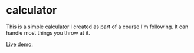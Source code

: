 # calculator

This is a simple calculator I created as part of a course I'm following.
It can handle most things you throw at it.

[Live demo:](https://dariocodes.github.io/calculator/)
